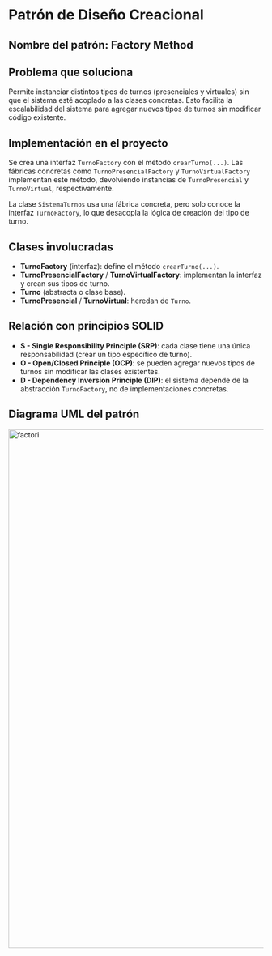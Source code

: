 # Patrón de Diseño Creacional

## Nombre del patrón: Factory Method

## Problema que soluciona
Permite instanciar distintos tipos de turnos (presenciales y virtuales) sin que el sistema esté acoplado a las clases concretas. Esto facilita la escalabilidad del sistema para agregar nuevos tipos de turnos sin modificar código existente.

## Implementación en el proyecto

Se crea una interfaz `TurnoFactory` con el método `crearTurno(...)`. Las fábricas concretas como `TurnoPresencialFactory` y `TurnoVirtualFactory` implementan este método, devolviendo instancias de `TurnoPresencial` y `TurnoVirtual`, respectivamente.

La clase `SistemaTurnos` usa una fábrica concreta, pero solo conoce la interfaz `TurnoFactory`, lo que desacopla la lógica de creación del tipo de turno.

## Clases involucradas

- **TurnoFactory** (interfaz): define el método `crearTurno(...)`.
- **TurnoPresencialFactory** / **TurnoVirtualFactory**: implementan la interfaz y crean sus tipos de turno.
- **Turno** (abstracta o clase base).
- **TurnoPresencial** / **TurnoVirtual**: heredan de `Turno`.

## Relación con principios SOLID

- **S - Single Responsibility Principle (SRP)**: cada clase tiene una única responsabilidad (crear un tipo específico de turno).
- **O - Open/Closed Principle (OCP)**: se pueden agregar nuevos tipos de turnos sin modificar las clases existentes.
- **D - Dependency Inversion Principle (DIP)**: el sistema depende de la abstracción `TurnoFactory`, no de implementaciones concretas.

## Diagrama UML del patrón

<img width="1024" height="1024" alt="factori" src="https://github.com/user-attachments/assets/ae1b4251-ed4c-462c-9626-65784dd90734" />


